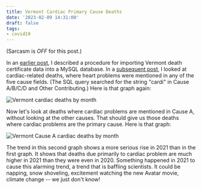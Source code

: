 ```yaml
---
title: Vermont Cardiac Primary Cause Deaths
date: '2023-02-09 14:31:00'
draft: false
tags:
- covid19
---
```


(Sarcasm is *OFF* for this post.)

In an [earlier post](/posts/2023-01-25-vermont-death-data/), I described a procedure
for importing Vermont death certificate data into a MySQL database.
In a [subsequent post](/posts/2023-01-29-vermont-cardiac-death/), I looked
at cardiac-related deaths, where heart problems were mentioned in any
of the five cause fields.  (The SQL query searched for the string "cardi"
in Cause A/B/C/D and Other Contributing.)
Here is that graph again:

![Vermont cardiac deaths by month](/images/cardi-deaths.png)

Now let's look at deaths where cardiac problems are mentioned in Cause A, without
looking at the other causes.  That should give us those deaths where cardiac problems are the primary cause.
Here is that graph:

![Vermont Cause A cardiac deaths by month](/images/cardiac-causea-deaths.png)

The trend in this second graph shows a more serious rise in 2021
than in the first graph.  It shows that deaths due primarily to cardiac
problem are much higher in 2021 than they were even in 2020.  Something happened
in 2021 to cause this alarming trend, a trend that is baffling scientists.
It could be napping, snow shoveling, excitement watching the new Avatar movie,
climate change -- we just don't know!
